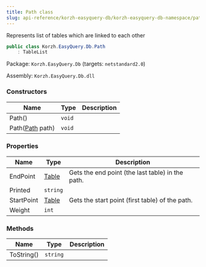 ```yaml
---
title: Path class
slug: api-reference/korzh-easyquery-db/korzh-easyquery-db-namespace/path-class
---
```

Represents list of tables which are linked to each other
```csharp
public class Korzh.EasyQuery.Db.Path
    : TableList

```
Package: `Korzh.EasyQuery.Db` (targets: `netstandard2.0`)

Assembly: `Korzh.EasyQuery.Db.dll`

### Constructors

| Name | Type | Description | 
| --- | --- | --- | 
| Path() | `void` |  | 
| Path([Path](api-reference/korzh-easyquery-db/korzh-easyquery-db-namespace/path-class) path) | `void` |  | 


### Properties

| Name | Type | Description | 
| --- | --- | --- | 
| EndPoint | [Table](api-reference/korzh-easyquery-db/korzh-easyquery-db-namespace/table-class) | Gets the end point (the last table) in the path. | 
| Printed | `string` |  | 
| StartPoint | [Table](api-reference/korzh-easyquery-db/korzh-easyquery-db-namespace/table-class) | Gets the start point (first table) of the path. | 
| Weight | `int` |  | 


### Methods

| Name | Type | Description | 
| --- | --- | --- | 
| ToString() | `string` |  |